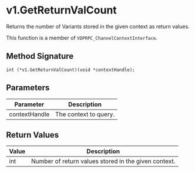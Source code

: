 # v1.GetReturnValCount

Returns the number of Variants stored in the given context as return values.

This function is a member of `VDPRPC_ChannelContextInterface`.

## Method Signature
```
int (*v1.GetReturnValCount)(void *contextHandle); 
```

## Parameters

| Parameter | Description |
| --------- | ----------- |
| contextHandle | The context to query. |

## Return Values

| Value | Description |
| ----- | ----------- |
| int | Number of return values stored in the given context. |


